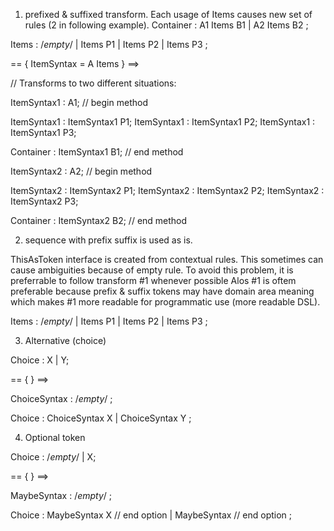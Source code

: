 1) prefixed & suffixed transform. Each usage of Items causes new set of rules (2 in following example).
Container : A1 Items B1
          | A2 Items B2
          ;

Items
    : /*empty*/
    | Items P1
    | Items P2
    | Items P3
    ;

== { ItemSyntax = A Items } ==>

// Transforms to two different situations:

ItemSyntax1  : A1; // begin method

ItemSyntax1  : ItemSyntax1 P1;
ItemSyntax1  : ItemSyntax1 P2;
ItemSyntax1  : ItemSyntax1 P3;

Container : ItemSyntax1 B1; // end method

ItemSyntax2  : A2; // begin method

ItemSyntax2  : ItemSyntax2 P1;
ItemSyntax2  : ItemSyntax2 P2;
ItemSyntax2  : ItemSyntax2 P3;

Container : ItemSyntax2 B2; // end method

2) sequence with prefix suffix is used as is. 

ThisAsToken interface is created from contextual rules.
This sometimes can cause ambiguities because of empty rule.
To avoid this problem, it is preferrable to follow transform #1 whenever possible
Alos #1 is oftem preferable because prefix & suffix tokens may have domain area 
meaning which makes #1 more readable for programmatic use (more readable DSL).


Items
    : /*empty*/
    | Items P1
    | Items P2
    | Items P3
    ;


3) Alternative (choice)

Choice : X | Y;

== { } ==>

ChoiceSyntax : /*empty*/ ;

Choice
    : ChoiceSyntax X
    | ChoiceSyntax Y
    ;

4) Optional token

Choice : /*empty*/ | X;

== { } ==>

MaybeSyntax : /*empty*/ ;

Choice
    : MaybeSyntax X  // end option
    | MaybeSyntax    // end option
    ;

